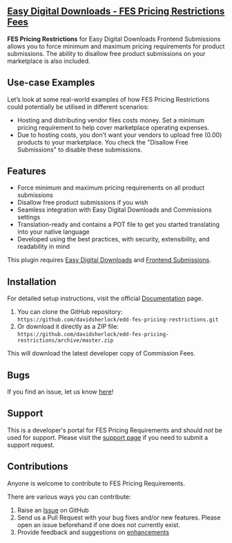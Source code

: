 ## [Easy Digital Downloads - FES Pricing Restrictions Fees](https://wordpress.org/plugins/edd-fes-pricing-restrictions/)

**FES Pricing Restrictions** for Easy Digital Downloads Frontend Submissions allows you to force minimum and maximum pricing requirements for product submissions. The ability to disallow free product submissions on your marketplace is also included.

## Use-case Examples

Let’s look at some real-world examples of how FES Pricing Restrictions could potentially be utilised in different scenarios:

* Hosting and distributing vendor files costs money. Set a minimum pricing requirement to help cover marketplace operating expenses.
* Due to hosting costs, you don't want your vendors to upload free (0.00) products to your marketplace. You check the "Disallow Free Submissions" to disable these submissions.

## Features

* Force minimum and maximum pricing requirements on all product submissions
* Disallow free product submissions if you wish
* Seamless integration with Easy Digital Downloads and Commissions settings
* Translation-ready and contains a POT file to get you started translating into your native language
* Developed using the best practices, with security, extensibility, and readability in mind

This plugin requires [Easy Digital Downloads](http://wordpress.org/extend/plugins/easy-digital-downloads/) and [Frontend Submissions](https://easydigitaldownloads.com/downloads/frontend-submissions/).

## Installation

For detailed setup instructions, visit the official [Documentation](https://sellcomet.com) page.

1. You can clone the GitHub repository: `https://github.com/davidsherlock/edd-fes-pricing-restrictions.git`
2. Or download it directly as a ZIP file: `https://github.com/davidsherlock/edd-fes-pricing-restrictions/archive/master.zip`

This will download the latest developer copy of Commission Fees.

## Bugs

If you find an issue, let us know [here](https://github.com/davidsherlock/edd-fes-pricing-restrictions/issues?state=open)!

## Support

This is a developer's portal for FES Pricing Requirements and should _not_ be used for support. Please visit the [support page](https://wordpress.org/support/plugin/edd-fes-pricing-restrictions) if you need to submit a support request.

## Contributions

Anyone is welcome to contribute to FES Pricing Requirements.

There are various ways you can contribute:

1. Raise an [Issue](https://github.com/davidsherlock/edd-fes-pricing-restrictions/issues) on GitHub
2. Send us a Pull Request with your bug fixes and/or new features. Please open an issue beforehand if one does not currently exist.
3. Provide feedback and suggestions on [enhancements](https://github.com/davidsherlock/edd-fes-pricing-restrictions/issues?direction=desc&labels=Enhancement&page=1&sort=created&state=open)
